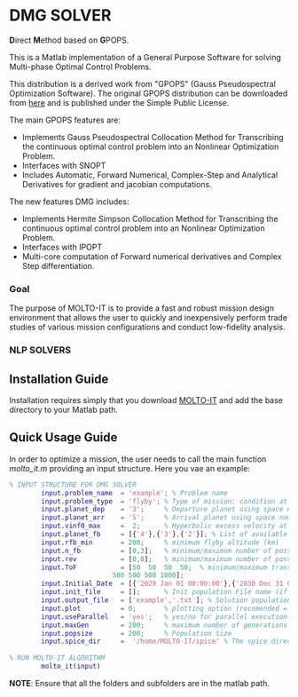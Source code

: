 # DMG SOLVER
**D**irect **M**ethod based on **G**POPS.

This is a Matlab implementation of a General Purpose Software for solving Multi-phase Optimal Control Problems.

This distribution is a derived work from "GPOPS" (Gauss Pseudospectral Optimization Software).
The original GPOPS distribution can be downloaded from [here](https://es.mathworks.com/matlabcentral/fileexchange/21729-gpops) and is published under the Simple Public License.

The main GPOPS features are:

 * Implements Gauss Pseudospectral Collocation Method for Transcribing the continuous optimal control problem into an Nonlinear Optimization Problem.
 * Interfaces with SNOPT
 * Includes Automatic, Forward Numerical, Complex-Step and Analytical Derivatives for gradient and jacobian computations.

The new features DMG includes:

 * Implements Hermite Simpson Collocation Method for Transcribing the continuous optimal control problem into an Nonlinear Optimization Problem.
 * Interfaces with IPOPT
 * Multi-core computation of Forward numerical derivatives and Complex Step differentiation.

### Goal
The purpose of MOLTO-IT is to provide a fast and robust mission design environment that allows the user to quickly and inexpensively perform trade studies of various mission configurations and conduct low-fidelity analysis. 

### NLP SOLVERS


## Installation Guide
Installation requires simply that you download [MOLTO-IT](https://github.com/uc3m-aerospace/MOLTO-IT/) and add the base directory to your Matlab path.

## Quick Usage Guide

In order to optimize a mission, the user needs to call the main function *molto_it.m* providing an input structure. Here you vae an example:

```matlab
% INPUT STRUCTURE FOR DMG SOLVER
        input.problem_name  = 'example'; % Problem name
        input.problem_type  = 'flyby'; % Type of mission: condition at arrival planet (flyby/rendezvous)
        input.planet_dep    = '3';     % Departure planet using space nomenclature (e.g. 3==Earth)
        input.planet_arr    = '5';     % Arrival planet using space nomenclature (e.g. 5==Jupiter)
        input.vinf0_max     =  2;      % Hyperbolic excess velocity at departure planet (km/s)
        input.planet_fb     = [{'4'},{'3'},{'2'}]; % List of available planets to flyby in spice nomenclature
        input.rfb_min       = 200;     % minimum flyby altitude (km)
        input.n_fb          = [0,3];   % minimum/maximum number of possible flybys
        input.rev           = [0,0];   % minimum/maximum number of possible revolutions
        input.ToF           = [50  50  50  50;  % minimum/maximum transfer time per leg (days)
                          500 500 500 1000];
        input.Initial_Date  = [{'2029 Jan 01 00:00:00'},{'2030 Dec 31 00:00:00'}]; % minimum/maximum Launch date (Gregorian Date)
        input.init_file     = [];      % Init population File name (if not provided, random initial population)
        input.output_file   = ['example','.txt']; % Solution population File name
        input.plot          = 0;       % plotting option (recomended = 0, option =1 is under development)
        input.useParallel   = 'yes';   % yes/no for parallel execution of the genetic algorithm
        input.maxGen        = 200;     % maximum number of generations
        input.popsize       = 200;     % Population Size
        input.spice_dir     =  '/home/MOLTO-IT/spice' % The spice directory folder
        
% RUN MOLTO-IT ALGORITHM
        molto_it(input)
```
**NOTE**: Ensure that all the folders and subfolders are in the matlab path.
